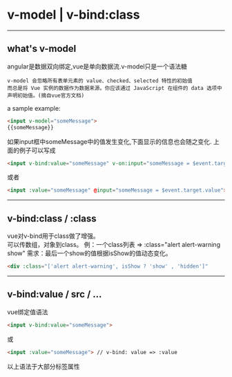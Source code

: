# v-model | v-bind:class
--------------
what's v-model
--------------
angular是数据双向绑定,vue是单向数据流.v-model只是一个语法糖  
```
v-model 会忽略所有表单元素的 value、checked、selected 特性的初始值
而总是将 Vue 实例的数据作为数据来源。你应该通过 JavaScript 在组件的 data 选项中声明初始值。(摘自vue官方文档)
```
a sample example:
```html
<input v-model="someMessage">
{{someMessage}}
```
如果input框中someMessage中的值发生变化,下面显示的信息也会随之变化.
上面的例子可以写成
```html
<input v-bind:value="someMessage" v-on:input="someMessage = $event.target.value">
```
或者  
```html
<input :value="someMessage" @input="someMessage = $event.target.value">
```
---------------
v-bind:class / :class
---------------
vue对v-bind用于class做了增强。  
可以传数组，对象到class。
例：一个class列表 => :class="alert alert-warning show"
需求：最后一个show的值根据isShow的值动态变化。
```html
<div :class="['alert alert-warning', isShow ? 'show' , 'hidden']"
```
---
v-bind:value / src / ...
---
vue绑定值语法
```html
<input v-bind:value="someMessage">
```
或
```html
<input :value="someMessage"> // v-bind: value => :value
```
以上语法于大部分标签属性

